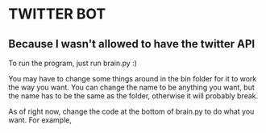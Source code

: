 # TWITTER BOT
## Because I wasn't allowed to have the twitter API

To run the program, just run brain.py :)

You may have to change some things around in the bin folder for it to work the way you want. You can change the name to be anything you want, but the name has to be the same as the folder, otherwise it will probably break. 


As of right now, change the code at the bottom of brain.py to do what you want. For example, 
